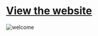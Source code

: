 # [View the website](https://cranfield-cces.github.io/)

![welcome](https://cdn.pixabay.com/photo/2020/01/02/17/19/artificial-intelligence-4736369_1280.jpg)